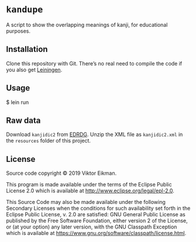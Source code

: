 # `kandupe`

A script to show the overlapping meanings of kanji, for educational purposes.

## Installation

Clone this repository with Git. There’s no real need to compile the code if
you also get [Leiningen](https://leiningen.org/).

## Usage

$ lein run

## Raw data

Download `kanjidic2` from
[EDRDG](http://www.edrdg.org/wiki/index.php/KANJIDIC_Project). Unzip the XML
file as `kanjidic2.xml` in the `resources` folder of this project.

## License

Source code copyright © 2019 Viktor Eikman.

This program is made available under the terms of the Eclipse Public License
2.0 which is available at http://www.eclipse.org/legal/epl-2.0.

This Source Code may also be made available under the following Secondary
Licenses when the conditions for such availability set forth in the Eclipse
Public License, v. 2.0 are satisfied: GNU General Public License as published
by the Free Software Foundation, either version 2 of the License, or (at your
option) any later version, with the GNU Classpath Exception which is available
at https://www.gnu.org/software/classpath/license.html.
